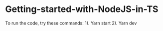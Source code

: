 # Getting-started-with-NodeJS-in-TS

To run the code, try these commands:
        1).  Yarn start
        2).  Yarn dev
